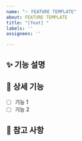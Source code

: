 ```yaml
---
name: "✨ FEATURE TEMPLATE"
about: FEATURE TEMPLATE
title: "[feat] "
labels: ''
assignees: ''

---
```


## ✨ 기능 설명
<!-- 추가하려는 기능에 대해 간결하게 설명해 주세요 -->

## 🔖 상세 기능
- [ ] 기능 1
- [ ] 기능 2

## 📍 참고 사항
